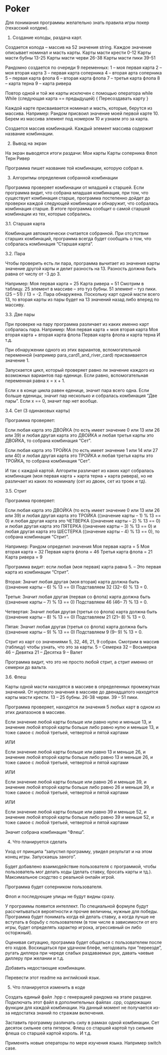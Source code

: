 # Poker

Для понимания программы желательно знать правила игры покер (техасский холдем).

1. Создание колоды, раздача карт.

Создается колода – массив на 52 значения string. Каждое значение описывает номинал и масть карты. 
Карты масти крести 0-12
Карты масти бубны 13-25
Карты масти черви 26-38
Карты масти пики 39-51

Рандомно создается по очереди 9 переменных:
1 – моя первая карта
2 – моя вторая карта
3 – первая карта соперника
4 – вторая арта соперника
5 – первая карта флопа
6 – вторая карта флопа
7 – третья карта флопа
8 – карта терна
9 – карта ривера

Повтор одной и той же карты исключен с помощью оператора while
While (следующая карта == предыдущей)
{
Пересоздавать карту
}

Каждой карте присваивается номинал и масть, которые,  берутся из массива. 
Например:
Рандом присвоил значение моей первой карте 10. Берем из массива элемент под номером 10 и узнаем это за карта. 

Создается массив комбинаций. Каждый элемент массива содержит название комбинации.

2. Вывод на экран

На экран выводятся итоги раздачи:
Мои карты
Карты соперника
Флоп
Терн
Ривер

Программа пишет название той комбинации, которую собрал я.

3. Алгоритмы определения собранной комбинации

Программа проверяет комбинации от младшей к старшей. Если программа видит, что собрана младшая комбинация, при том, что существует комбинация старше, программа постепенно дойдет до проверки каждой следующей комбинации и обнаружит, что собралась комбинация старше. В итоге программа сообщит о самой старшей комбинации из тех, которые собрались.

3.1. Старшая карта

Комбинация автоматически считается собранной. При отсутствии старших комбинаций, программа всегда будет сообщать о том, что собралась комбинация “Старшая карта”.

3.2. Пара

Чтобы проверить есть ли пара, программа вычитает из значения карты значение другой карты и делит разность на 13.  Разность должна быть равна от числу от -3 до 3.

Например:
Моя первая карта = 25
Карта ривера = 51 
Смотрим в таблицу. 25 элемент в массиве – это туз бубны. 51 элемент – туз пики. 
(25 – 51) / 13 = -2. Пара обнаружена.
Поскольку карт одной масти всего 13, то вторая карты из пары будет на 13 значений назад либо вперед по массиву.

3.3. Две пары

При проверке на пару программа различает из каких именно карт собралась пара. Например:
Моя первая карта + моя вторая карта
Моя вторая карта + вторая карта флопа
Первая карта флопа и карта терна
И т.д.

При обнаружении одного из этих вариантов, вспомогательной переменной (например para_card1_and_river_card) присваивается значение 1. 

Запускается цикл, который проверяет равно ли значение каждого из возможных вариантов пар еденице. Если равно, вспомогательная переменная равна x = x + 1.

Если x в конце цикла равен еденице, значит пара всего одна. Если больше еденицы, значит пар несколько и собралась комбинация “Две пары”. Если  x == 0, значит пар нет вообще. 

3.4. Сет (3 одинаковых карты)

Программа проверяет:

Если любая карта это ДВОЙКА (то есть имеет значение 0 или 13 или 26 или 39) и любая другая карта это ДВОЙКА и любая третья карты это ДВОЙКА, то собрана комбинация “Сет”.

Если любая карта это ТРОЙКА  (то есть имеет значение 1 или 14 или 27 или 40) и любая другая карта это ТРОЙКА и любая третья карты это ТРОЙКА, то собрана комбинация “Сет”.

И так с каждой картой. Алгоритм различает из каких карт собралась комбинация (моя первая карта + карта терна + карта ривера), но не различает из каких по номиналу (сет из двоек, сет из троек и тд).

3.5.  Стрит

Программа проверяет:

Если любая карта это ДВОЙКА (то есть имеет значение 0 или 13 или 26 или 39) и любая другая карта это ТРОЙКА ((значение карты – 1) % 13 == 0) и любая другая карта это ЧЕТВЕРКА ((значение карты – 2) % 13 == 0) и любая другая карта это ПЯТЕРКА ((значение карты – 3) % 13 == 0) и любая другая карта это ШЕСТЕРКА ((значение карты – 4) % 13 == 0), то собрана комбинация “Стрит”.

Например:
Рандом определил значения
Моя первая карта = 5
Моя вторая карта = 32
Первая карта флопа = 46
Третья карта флопа = 21
Карта ривера = 9

Программа видит: если любая (моя первая) карта равна 5. – Это первая карта из комбинации “Стрит”.

Вторая:
Значит любая другая (моя вторая) карта должна быть ((значение карты – 6) % 13 == 0)
Подставляем 32
(32– 6) % 13 = 0.

Третья:
Значит любая другая (первая со флопа) карта должна быть ((значение карты – 7) % 13 == 0)
Подставляем 46
(46– 7) % 13 = 0.

Четвертая:
Значит любая другая (третья со флопа) карта должна быть ((значение карты – 8) % 13 == 0)
Подставляем 21
(21– 8) % 13 = 0.

Пятая:
Значит любая другая (третья со флопа) карта должна быть ((значение карты – 9) % 13 == 0)
Подставляем 9
(9– 9) % 13 = 0.

Стрит из карт со значениями 5, 32, 46, 21, 9 собран. Смотрим в массив (таблицу) чтобы узнать, что это за карты. 
5 – Семерка 
32 – Восьмерка
46 – Девятка
21 – Десятка
9 – Валет

Программа видит, что это не просто любой стрит, а стрит именно от семерки до вальта.

3.6. Флеш

Карты одной масти находятся в массиве в определенных промежутках значений.
От нулевого значения в массиве до двенадцатого находятся карты масти крести. 
13 – 25 бубны. 26-38 черви. 39 – 51 пики.

Программа проверяет, находятся ли значения 5 любых карт в одном из этих диапазонов в массиве.

Если значение любой карты больше или равно нулю и меньше 13, и значение любой второй карты больше либо равно нулю и меньше 13, и тоже самое с любой третьей, четвертой и пятой картами

ИЛИ

Если значение любой карты больше или равно 13 и меньше 26, и значение любой второй карты больше либо равно 13 и меньше 26, и тоже самое с любой третьей, четвертой и пятой картами

ИЛИ

Если значение любой карты больше или равно 26 и меньше 39, и значение любой второй карты больше либо равно 26 и меньше 39, и тоже самое с любой третьей, четвертой и пятой картами
 
ИЛИ

Если значение любой карты больше или равно 39 и меньше 52, и значение любой второй карты больше либо равно 39 и меньше 52, и тоже самое с любой третьей, четвертой и пятой картами

Значит собрана комбинация “Флеш”.

4. Что планируется сделать 

Уход от принципа “запустил программу, увидел результат и на этом конец игры. Запускаешь заного”.

Будет добавлено взаимодействие пользователя с программой, чтобы пользователь мог делать ходы (делать ставку, бросать карты и тд.). Максимальное сходство с реальной онлайн игрой.

Программа будет соперником пользователя.

Флоп и последующие улицы не будут видны сразу.

У программы появится интеллект. По специальной формуле будут рассчитываться вероятности и прочие величины, нужные для победы. Программа будет понимать когда ей делать ставку, а когда лучше не вступать в борьбу с пользователем (в том числе в зависимости от его игры, будет определять характер игрока, агрессивный он либо осторжный).

Оценивая ситуацию, программа будет общаться с пользователем после его ходов. Восхищаться при удачном блефе, негодовать при “переезде”, ругать диллера при череде слабых раздаваемых рук, давать чаевые диллеру при желании и т.д.

Добавить недостающие комбинации.

Перевести этот readme на английский язык.

5. Что планируется изменить в коде

Создать единый файл .hpp с генерацией рандома на этапе раздачи. Подключать этот файл в дополнительных файлах .cpp, содержащих функции для каждой комбинации. На данный момент не получается из-за недостатка знаний по стражам включения. 

Заставить программу различать силу в рамках одной комбинации.
Сет десяток сильнее сета пятерок.
Флеш со старшей картой туз сильнее флеша со старшей картой король.
И т.д.

Применять новые операторы по мере изучения языка. Например switch case.









 
